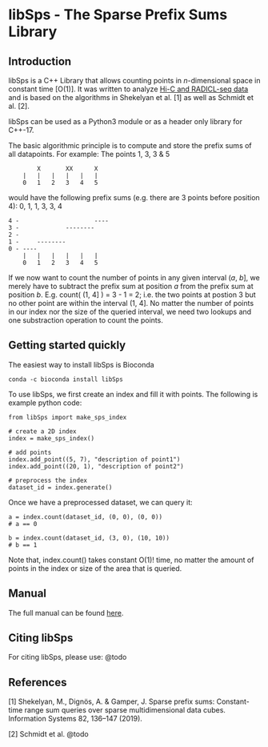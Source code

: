 # libSps - The Sparse Prefix Sums Library

## Introduction

libSps is a C++ Library that allows counting points in *n*-dimensional space in constant time [O(1)].
It was written to analyze [Hi-C and RADICL-seq data](https://en.wikipedia.org/wiki/Chromosome_conformation_capture "Wikipedia") 
and is based on the algorithms in Shekelyan et al. [1] as well as Schmidt et al. [2].

libSps can be used as a Python3 module or as a header only library for C++-17.

The basic algorithmic principle is to compute and store the prefix sums of all datapoints.
For example: The points 1, 3, 3 & 5

            X       XX      X
        |   |   |   |   |   |
        0   1   2   3   4   5

would have the following prefix sums (e.g. there are 3 points before position 4): 0, 1, 1, 3, 3, 4

    4 -                     ----
    3 -             --------
    2 -
    1 -     --------
    0 - ----
        |   |   |   |   |   |
        0   1   2   3   4   5

If we now want to count the number of points in any given interval (*a*, *b*], 
we merely have to subtract the prefix sum at position *a* from the prefix sum at position *b*.
E.g. count( (1, 4] ) = 3 - 1 = 2; i.e. the two points at postion 3 but no other point are within the interval (1, 4].
No matter the number of points in our index nor the size of the queried interval, we need two lookups and one substraction operation to count the points.

## Getting started quickly

The easiest way to install libSps is Bioconda

    conda -c bioconda install libSps

To use libSps, we first create an index and fill it with points.
The following is example python code:

    from libSps import make_sps_index

    # create a 2D index
    index = make_sps_index()

    # add points
    index.add_point((5, 7), "description of point1")
    index.add_point((20, 1), "description of point2")

    # preprocess the index
    dataset_id = index.generate()

Once we have a preprocessed dataset, we can query it:

    a = index.count(dataset_id, (0, 0), (0, 0))
    # a == 0

    b = index.count(dataset_id, (3, 0), (10, 10))
    # b == 1

Note that, index.count() takes constant O(1)! time, no matter the amount of points in the index or size of the area that is queried. 

## Manual

The full manual can be found [here](https://github.com/Siegel-Lab/libSps/blob/master/Manual.md "Full Manual").

## Citing libSps

For citing libSps, please use:
@todo

## References

[1] Shekelyan, M., Dignös, A. & Gamper, J. Sparse prefix sums: Constant-time range sum queries over sparse multidimensional data cubes. Information Systems 82, 136–147 (2019).

[2] Schmidt et al. @todo
